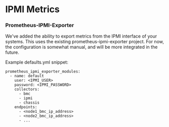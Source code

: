 # IPMI Metrics

### Prometheus-IPMI-Exporter

We've added the ability to export metrics from the IPMI interface of your systems. This uses the existing prometheus-ipmi-exporter project. For now, the configuration is somewhat manual, and will be more integrated in the future.

Example defaults.yml snippet:

```
prometheus_ipmi_exporter_modules:
  - name: default
    user: <IPMI_USER>
    password: <IPMI_PASSWORD>
    collectors:
      - bmc
      - ipmi
      - chassis
    endpoints:
      - <node1_bmc_ip_address>
      - <node2_bmc_ip_address>
      - ...
```
